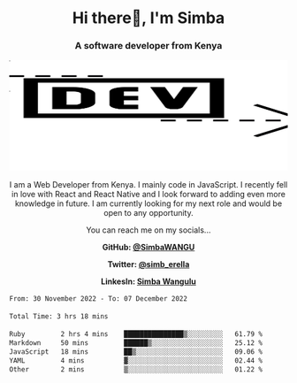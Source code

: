 
<h1 align="center"> Hi there👋, I'm Simba</h1>
<h3 align="center">A software developer from Kenya</h3>

<img src="/arrow-svgrepo-com.svg" margin="auto" width="100%" height="200px">


<p align="center">I am a Web Developer from Kenya. I mainly code in JavaScript. I recently fell in love with React and React Native and I look forward to adding even more knowledge in future. I am currently looking for my next role and would be open to any opportunity.</p>

<p align="center">You can reach me on my socials... </p>

<div align="center">

__<p>  GitHub: [@SimbaWANGU](https://github.com/SimbaWANGU)__  </p>
__<p> Twitter: [@simb_erella](https://twitter.com/simb_erella)__ </p>
__<p> LinkesIn: [Simba Wangulu](https://www.linkedin.com/in/simba-wangulu/)__ </p>

</div>

<!--START_SECTION:waka-->

```text
From: 30 November 2022 - To: 07 December 2022

Total Time: 3 hrs 18 mins

Ruby         2 hrs 4 mins    ███████████████▒░░░░░░░░░   61.79 %
Markdown     50 mins         ██████▒░░░░░░░░░░░░░░░░░░   25.12 %
JavaScript   18 mins         ██▒░░░░░░░░░░░░░░░░░░░░░░   09.06 %
YAML         4 mins          ▓░░░░░░░░░░░░░░░░░░░░░░░░   02.44 %
Other        2 mins          ▒░░░░░░░░░░░░░░░░░░░░░░░░   01.22 %
```

<!--END_SECTION:waka-->

